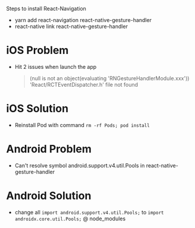 Steps to install React-Navigation
-   yarn add react-navigation react-native-gesture-handler
-   react-native link react-native-gesture-handler

iOS Problem
============
-   Hit 2 issues when launch the app
    >  (null is not an object(evaluating 'RNGestureHandlerModule.xxx'))
    >  'React/RCTEventDispatcher.h' file not found

iOS Solution
=============
-   Reinstall Pod with command `rm -rf Pods; pod install`


Android Problem
===============
-   Can't resolve symbol android.support.v4.util.Pools in react-native-gesture-handler

Android Solution
================
-   change all `import android.support.v4.util.Pools;` to `import androidx.core.util.Pools;` @ node_modules